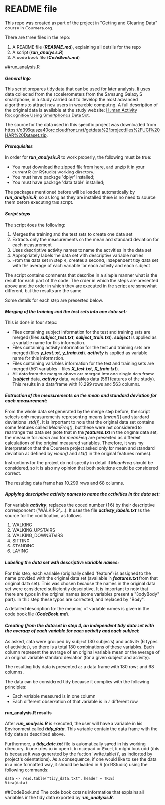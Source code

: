 
README file
=============
This repo was created as part of the project in "Getting and Cleaning Data" course in Coursera.org.

There are three files in the repo:

1. A README file (**_README.md_**), explaining all details for the repo
2. A script (**_run_analysis.R_**)
3. A code book file (**_CodeBook.md_**)

##run_analysis.R
#### *General Info*
This script prepares tidy data that can be used for later analysis. It uses data collected from the accelerometers from the Samsung Galaxy S smartphone, in a study carried out to develop the most advanced algorithms to attract new users in weareble computing. A full description of the original data is available at the study website: [Human Activity Recognition Using Smartphones Data Set](http://archive.ics.uci.edu/ml/datasets/Human+Activity+Recognition+Using+Smartphones).

The source for the data used in this specific project was downloaded from https://d396qusza40orc.cloudfront.net/getdata%2Fprojectfiles%2FUCI%20HAR%20Dataset.zip.

#### *Prerequisites*
In order for **_run_analysis.R_** to work properly, the following must be true:
* You must download the zipped file from [here](https://d396qusza40orc.cloudfront.net/getdata%2Fprojectfiles%2FUCI%20HAR%20Dataset.zip), and unzip it in your current R (or RStudio) working directory;
* You must have package 'dplyr' installed;
* You must have package 'data.table' installed;

The packages mentioned before will be loaded automatically by **_run_analysis.R_**, so as long as they are installed there is no need to source them before executing this script.

#### *Script steps*
The script does the following:

1. Merges the training and the test sets to create one data set
2. Extracts only the measurements on the mean and standard deviation for each measurement
3. Uses descriptive activity names to name the activities in the data set
4. Appropriately labels the data set with descriptive variable names
5. From the data set in step 4, creates a second, independent tidy data set with the average of each variable for each activity and each subject

The script contains comments that describe in a simple manner what is the result for each part of the code. The order in which the steps are presented above and the order in which they are executed in the script are somewhat different, but the results are the same.

Some details for each step are presented below.

#### *Merging of the training and the test sets into one data set:*
This is done in four steps:
* Files containing subject information for the test and training sets are merged (files **_subject_test.txt_**, **_subject_train.txt_**). **_subject_** is applied as a variable name for this information.
* Files containing activity information for the test and training sets are merged (files **_y_test.txt_**, **_y_train.txt_**). **_activity_** is applied as variable name for this information.
* Files containing variables information for the test and training sets are merged (561 variables - files **_X_test.txt_**, **_X_train.txt_**).
* All data from the merges above are merged into one single data frame (**_subject_** data, **_activity_** data, variables data (561 features of the study). This results in a data frame with 10.299 rows and 563 columns.

#### *Extraction of the measurements on the mean and standard deviation for each measurement:*
From the whole data set generated by the merge step before, the script selects only measurements representing means [*mean()*] and standard deviations [*std()*].
It is important to note that the original data set contains some features called *MeanFreq()*, but these were not considered to rearrange this data set (note that in the **_features.txt_** in the original data set, the measure for *mean* and for *meanFreq* are presented as different calculations of the original measured variables. Therefore, it was my interpretation that the Coursera project asked only for mean and standard deviation as defined by *mean()* and *std()* in the original features names).

Instructions for the project do not specify in detail if *MeanFreq* should be considered, so it is also my opinion that both solutions could be considered correct.

The resulting data frame has 10.299 rows and 68 columns.

#### *Applying descriptive activity names to name the activities in the data set:*
For variable **_activity_**, replaces the coded number (1:6) by their descriptive correspondent ('WALKING',...). It uses the file **_activity_labels.txt_** as the source for the codification, as follows:

1. WALKING
2. WALKING_UPSTAIRS
3. WALKING_DOWNSTAIRS
4. SITTING
5. STANDING
6. LAYING


#### *Labeling the data set with descriptive variable names:*
For this step, each variable (originally called 'feature') is assigned to the name provided with the original data set (available in **_features.txt_** from that original data set). This was chosen because the names in the original data set were considered sufficiently descriptive. It is important to note that there are typos in the original names (some variables present a "BodyBody" part). In this step these typos are corrected, and replaced by "Body".

A detailed description for the meaning of variable names is given in the code book file (**_CodeBook.md_**).

#### *Creating (from the data set in step 4) an independent tidy data set with the average of each variable for each activity and each subject:*
As asked, data were grouped by subject (30 subjects) and activity (6 types of activities), so there is a total 180 combinations of these variables. Each column represent the average of an original variable mean or the average of an original variable standard deviation (for a given subject and activity).

The resulting tidy data is presented as a data frame with 180 rows and 68 columns.

The data can be considered tidy because it complies with the following principles:
* Each variable measured is in one column
* Each different observation of that variable is in a different row

#### run_analysis.R results
After **_run_analysis.R_** is executed, the user will have a variable in his Environment called **_tidy_data_**. This variable contain the data frame with the tidy data as described above.

Furthermore, a **_tidy_data.txt_** file is automatically saved in his working directory. If one tries to to open it in notepad or Excel, it might look odd (this is because it was generated by the fuction 'write.table()', as indicated by project's orientations). As a consequence, if one would like to see the data in a nice formatted way, it should be loaded in R (or RStudio) using the following commands:

```
data <- read.table("tidy_data.txt", header = TRUE)
View(data)
```

##CodeBook.md
The code book cotains information that explains all variables in the tidy data exported by **_run_analysis.R_**.
